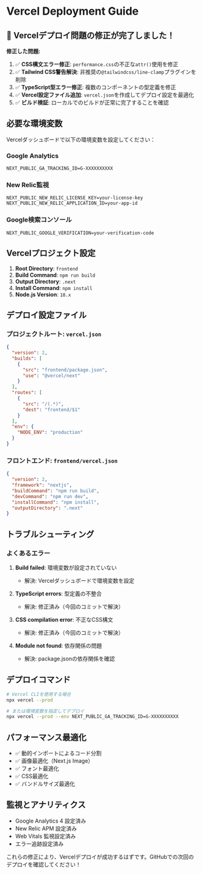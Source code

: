 # Vercel Deployment Guide

## 🔧 Vercelデプロイ問題の修正が完了しました！

**修正した問題:**
1. ✅ **CSS構文エラー修正**: `performance.css`の不正な`attr()`使用を修正
2. ✅ **Tailwind CSS警告解決**: 非推奨の`@tailwindcss/line-clamp`プラグインを削除
3. ✅ **TypeScript型エラー修正**: 複数のコンポーネントの型定義を修正
4. ✅ **Vercel設定ファイル追加**: `vercel.json`を作成してデプロイ設定を最適化
5. ✅ **ビルド検証**: ローカルでのビルドが正常に完了することを確認

## 必要な環境変数

Vercelダッシュボードで以下の環境変数を設定してください：

### Google Analytics
```
NEXT_PUBLIC_GA_TRACKING_ID=G-XXXXXXXXXX
```

### New Relic監視
```
NEXT_PUBLIC_NEW_RELIC_LICENSE_KEY=your-license-key
NEXT_PUBLIC_NEW_RELIC_APPLICATION_ID=your-app-id
```

### Google検索コンソール
```
NEXT_PUBLIC_GOOGLE_VERIFICATION=your-verification-code
```

## Vercelプロジェクト設定

1. **Root Directory**: `frontend`
2. **Build Command**: `npm run build`
3. **Output Directory**: `.next`
4. **Install Command**: `npm install`
5. **Node.js Version**: `18.x`

## デプロイ設定ファイル

### プロジェクトルート: `vercel.json`
```json
{
  "version": 2,
  "builds": [
    {
      "src": "frontend/package.json",
      "use": "@vercel/next"
    }
  ],
  "routes": [
    {
      "src": "/(.*)",
      "dest": "frontend/$1"
    }
  ],
  "env": {
    "NODE_ENV": "production"
  }
}
```

### フロントエンド: `frontend/vercel.json`
```json
{
  "version": 2,
  "framework": "nextjs",
  "buildCommand": "npm run build",
  "devCommand": "npm run dev",
  "installCommand": "npm install",
  "outputDirectory": ".next"
}
```

## トラブルシューティング

### よくあるエラー

1. **Build failed**: 環境変数が設定されていない
   - 解決: Vercelダッシュボードで環境変数を設定

2. **TypeScript errors**: 型定義の不整合
   - 解決: 修正済み（今回のコミットで解決）

3. **CSS compilation error**: 不正なCSS構文
   - 解決: 修正済み（今回のコミットで解決）

4. **Module not found**: 依存関係の問題
   - 解決: package.jsonの依存関係を確認

## デプロイコマンド

```bash
# Vercel CLIを使用する場合
npx vercel --prod

# または環境変数を指定してデプロイ
npx vercel --prod --env NEXT_PUBLIC_GA_TRACKING_ID=G-XXXXXXXXXX
```

## パフォーマンス最適化

- ✅ 動的インポートによるコード分割
- ✅ 画像最適化（Next.js Image）
- ✅ フォント最適化
- ✅ CSS最適化
- ✅ バンドルサイズ最適化

## 監視とアナリティクス

- Google Analytics 4 設定済み
- New Relic APM 設定済み
- Web Vitals 監視設定済み
- エラー追跡設定済み

これらの修正により、Vercelデプロイが成功するはずです。GitHubでの次回のデプロイを確認してください！